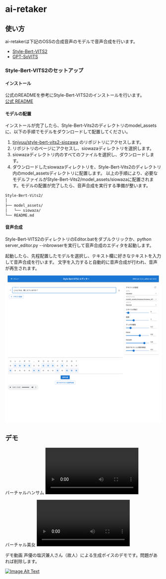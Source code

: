 # ai-retaker

## 使い方
ai-retakerは下記のOSSの合成音声のモデルで音声合成を行います。

- [Style-Bert-VITS2](https://github.com/litagin02/Style-Bert-VITS2)
- [GPT-SoVITS](https://github.com/RVC-Boss/GPT-SoVITS)


### Style-Bert-VITS2のセットアップ

#### インストール
公式のREADMEを参考にStyle-Bert-VITS2のインストールを行います。  
[公式 README](https://github.com/litagin02/Style-Bert-VITS2)

#### モデルの配置
インストールが完了したら、Style-Bert-Vits2のディレクトリのmodel_assetsに、以下の手順でモデルをダウンロードして配置してください。
1. [tinjyuu/style-bert-vits2-siozawa](https://huggingface.co/tinjyuu/style-bert-vits2-siozawa/tree/main) のリポジトリにアクセスします。
2. リポジトリのページにアクセスし、siowazaディレクトリを選択します。
3. siowazaディレクトリ内のすべてのファイルを選択し、ダウンロードします。
4. ダウンロードしたsiowazaディレクトリを、Style-Bert-Vits2のディレクトリ内のmodel_assetsディレクトリに配置します。
以上の手順により、必要なモデルファイルがStyle-Bert-Vits2/model_assets/siowazaに配置されます。モデルの配置が完了したら、音声合成を実行する準備が整います。

```
Style-Bert-Vits2/
│
├── model_assets/
│   └── siowaza/
└── README.md
```

#### 音声合成
Style-Bert-VITS2のディレクトリのEditor.batをダブルクリックか、python server_editor.py --inbrowserを実行して音声合成のエディタを起動します。

起動したら、先程配置したモデルを選択し、テキスト欄に好きなテキストを入力して音声合成を行います。
文字を入力すると自動的に音声合成が行われ、音声が再生されます。

![Editor](images/sbv_editor.png)


## デモ

バーチャルハンサム
<video src="https://github.com/tinjyuu/ai-retaker/assets/8444525/cf3078c2-a5a1-48d4-90e0-e1636e99f22b" controls="controls" style="max-width: 730px;">
</video>

バーチャル美女
<video src="https://github.com/tinjyuu/ai-retaker/assets/8444525/813aad3f-03eb-4ea4-802e-af9f74ec430e" controls="controls" style="max-width: 730px;">
</video>


デモ動画
声優の塩沢兼人さん（故人）による生成ボイスのデモです。問題があれば削除します。

[![Image Alt Text](https://img.youtube.com/vi/un3xf7t5kJ8/0.jpg)](https://www.youtube.com/watch?v=un3xf7t5kJ8)
